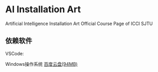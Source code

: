 # AI Installation Art
Artificial Intelligence Installation Art Official Course Page of ICCI SJTU

## 依赖软件

VSCode:

Windows操作系统 [百度云盘(94MB)](https://pan.baidu.com/s/1k5JZnlkknpYw7oM1c5RBow?pwd=sjtu)

